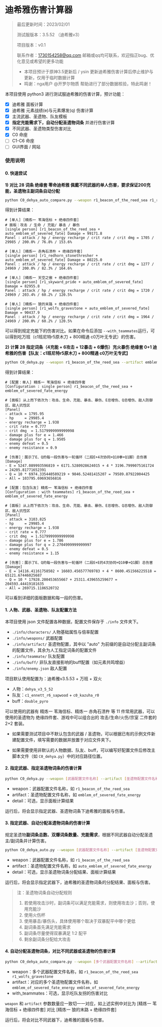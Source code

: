 # 迪希雅伤害计算器

> 最后更新时间：2023/02/01
> 
> 测试服版本：3.5.52 （迪希雅v3）
> 
> 项目版本：v0.1
> 
> 联系作者：1730154258@qq.com 邮箱或qq均可联系，欢迎指正bug、优化意见或希望的更多功能
> 
> - 本项目预计于原神3.5更新后 / ysin 更新迪希雅伤害计算后停止维护与更新，仅用于临时数据计算
> - 鸣谢：nga用户 @开罗尔物质 帮助进行了部分数据核验，特此鸣谢！

本项目使用 python3 进行测试服迪希雅的伤害计算，预计功能：
- [x] 迪希雅 面板计算
- [x] 迪希雅 元素战绩(e)与元素爆发(q) 伤害计算
- [x] 主流武器、圣遗物、队友模板
- [x] **指定充能需求下，自动分配圣遗物词条** 并进行伤害计算
- [x] 不同武器、圣遗物类型伤害对比
- [x] C0 命座
- [ ] C1-C6 命座
- [ ] GUI界面 / 网站

### 使用说明

#### 0. 快速尝试

**1) 对比 28 词条 绝缘套 零命迪希雅 佩戴不同武器的单人伤害，要求保证200充能，圣遗物主副词条自动分配**

```bash
python C0_dehya_auto_compare.py --weapon r1_beacon_of_the_reed_sea r1_redhorn_stonethresher r1_skyward_pride r1_wolfs_gravestone --artifact auto_emblem_of_severed_fate auto_emblem_of_severed_fate auto_emblem_of_severed_fate auto_emblem_of_severed_fate
```

得到计算结果：

```
# [单人] [精炼一 苇海信标 + 绝缘四件套]
# 面板：攻击 / 生命 / 充能/ 暴击 / 暴伤
[single person] [r1_beacon_of_the_reed_sea + auto_emblem_of_severed_fate] Damage = 99171.8
Panel : attack / hp / energy recharge / crit rate / crit dmg = 1705 / 29985 / 200.0% / 76.8% / 153.6%

# [单人] [精炼一 赤角石溃杵 + 绝缘四件套]
[single person] [r1_redhorn_stonethresher + auto_emblem_of_severed_fate] Damage = 80225.0
Panel : attack / hp / energy recharge / crit rate / crit dmg = 1277 / 24969 / 200.0% / 82.3% / 164.6%

# [单人] [精炼一 天空之傲 + 绝缘四件套]
[single person] [r1_skyward_pride + auto_emblem_of_severed_fate] Damage = 82955.8
Panel : attack / hp / energy recharge / crit rate / crit dmg = 1720 / 24969 / 203.4% / 60.2% / 120.5%

# [单人] [精炼一 狼的末路 + 绝缘四件套]
[single person] [r1_wolfs_gravestone + auto_emblem_of_severed_fate] Damage = 90437.9
Panel : attack / hp / energy recharge / crit rate / crit dmg = 1964 / 24969 / 200.0% / 60.2% / 120.5%
```

可以得到规定充能下的伤害对比。如果在命令后添加 `--with_teammates`运行，可以得到吃万班（c1班尼特r5原木刀 + 800精通 c0万叶无专武）的伤害。

**2) 计算 28 指定词条（4充能 + 6攻击 + 12暴击 + 6爆伤）充火暴伤 绝缘套 0+1 迪希雅的伤害【队友：c1班尼特r5原木刀 + 800精通 c0万叶无专武】**

```bash
python C0_dehya.py --weapon r1_beacon_of_the_reed_sea --artifact emblem_of_severed_fate_energy --detail
```

得到计算结果：

```
# [配置：单人] 精炼一 苇海信标 + 绝缘四件套
[Configuration : single person] r1_beacon_of_the_reed_sea + emblem_of_severed_fate_energy 

# [面板] 从上而下依次为：攻击、生命、充能、暴击、暴伤、E总增伤、Q总增伤、敌人防御区、敌人抗性区
[Panel]
- attack = 1795.95
- hp     = 29985.4
- energy recharge = 1.938
- crit rate = 0.777
- crit dmg  = 1.5179999999999998
- damage plus for e = 1.466
- damage plus for q = 1.9505
- enemy defeat = 0.5
- enemy resistance = 0.9

# [伤害]：展示了E、Q的每一段伤害与一轮循环（二段E+4次协同+Q10拳+Q1脚）总伤害
[Damage]
- E = 5247.089993596819 + 6171.5280928624015 + 4 * 3196.7999075161724 = 24205.81771652391
- Q = 10 * 6974.335440589219 + 9846.52481415207 = 79589.87922004425
- All = 103795.69693656816

# [配置：包含队友] 精炼一 苇海信标 + 绝缘四件套
[Configuration : with teammates] r1_beacon_of_the_reed_sea + emblem_of_severed_fate_energy

# [面板] 从上而下依次为：攻击、生命、充能、暴击、暴伤、E总增伤、Q总增伤、敌人防御区、敌人抗性区
[Panel]
- attack = 3103.825
- hp     = 29985.4
- energy recharge = 1.938
- crit rate = 0.777
- crit dmg  = 1.5179999999999998
- damage plus for e = 1.786
- damage plus for q = 2.2704999999999997
- enemy defeat = 0.5
- enemy resistance = 1.15

# [伤害]：展示了E、Q的每一段伤害与一轮循环（二段E+E的4次协同+Q10拳+Q1脚）总伤害
[Damage]
- E = 14116.41161758502 + 16603.456577769783 + 4 * 8600.451566225518 = 65121.67446025687
- Q = 10 * 17928.200453655667 + 25311.439655259677 = 204593.44419181635
- All = 269715.1186520732
```

可以看到详细的面板数据和每一段的伤害。


#### 1. 人物、武器、圣遗物、队友配置方法

本项目使用 json 文件配置各种数据，配置文件保存于 `./info` 文件夹下。

- `./info/characters/` 人物基础属性与倍率配置
- `./info/weapons/` 武器配置
- `./info/artifact/` 圣遗物配置，其中以 "auto" 为前缀的是自动分配主副词条的配置文件，其余为人工指定词条的配置文件
- `./info/teammate/` 队友配置
- `./info/buff/` 非队友直接影响的buff配置（如元素共鸣增益）
- `./info/enemy.json` 敌人配置

项目默认使用配置为：迪希雅v3.5.53 + 万班 + 双火
- 人物：`dehya_v3_5_52`
- 队友：`c1_ennett_r6_sapwood` + `c0_kazuha_r0`
- buff：`double_pyro`

可以使用的武器有 精炼一 苇海信标、精炼一 赤角石溃杵 等 11 件常用武器，可以使用的圣遗物为 绝缘四件套、游戏中可以组合出的 攻击/生命/火伤/宗室 二件套的 2+2 套装。

- 如果需要测试项目中不默认包含的武器 / 圣遗物，可以根据已有的示例文件新建配置文件，填写需要的数据并放置于对应文件夹下。

- 如果需要使用非默认的人物数据、队友、buff，可以编写好配置文件后修改主脚本文件（如 `C0_dehya.py`）中的对应路径位置。


#### 2. 指定武器、指定圣遗物词条的伤害计算

```bash
python C0_dehya.py --weapon [武器配置文件名称] --artifact [圣遗物配置文件名称] [--detail]
```
- weapon：武器配置文件名称，如 `r1_beacon_of_the_reed_sea`
- artifact：圣遗物配置文件名称，如 `emblem_of_severed_fate_energy`
- detail：可选，显示面板计算结果

运行后，将会显示指定武器、圣遗物词条下迪希雅的面板与伤害。

#### 3. 指定武器、自动分配圣遗物词条的伤害计算

规定圣遗物**副词条总数、双爆词条数量、充能需求**，根据不同武器自动分配圣遗主/副词条并计算伤害。

```bash
python C0_dehya_auto.py --weapon [武器配置文件名称] --artifact [圣遗物配置文件名称] [--detail]
```
- weapon：武器配置文件名称，如 `r1_beacon_of_the_reed_sea`
- artifact：圣遗物配置文件名称，如 `auto_emblem_of_severed_fate_energy`
- detail：可选，显示圣遗物词条分配结果、面板计算结果

运行后，将会显示指定武器下，迪希雅的圣遗物词条的分配结果、面板与伤害。

> 注：圣遗物词条自动分配规则
> 1. 若使用攻击沙时，副词条可以满足充能需求，则使用攻击沙；否则，使用充能沙
> 2. 使用火伤杯
> 3. 使用暴击/暴伤头，具体使用哪个取决于双暴配平中哪个更低
> 4. 副词条首先满足充能需求
> 5. 副词条尽量使得双暴满足 1:2 配平
> 6. 剩余副词条分配给大攻击

#### 4. 自动分配圣遗物词条，对比不同武器或圣遗物的伤害计算

```bash
python C0_dehya_auto_compare.py --weapon [多个武器配置文件名称] --artifact auto_emblem_of_severed_fate [多个圣遗物配置文件名称] [--with_teammates]
```
- weapon：多个武器配置文件名称，如 `r1_beacon_of_the_reed_sea r1_wolfs_gravestone`
- artifact：对应的多个圣遗物配置文件名称，如 `emblem_of_severed_fate_energy emblem_of_severed_fate_energy`
- with_teammates：可选，显示吃队友拐的伤害对比

`weapon` 和 `artifact` 参数数量应一致切一一对应，如上述实例中对比为 [精炼一 苇海信标 + 绝缘四件套] 对比 [精炼一 狼的末路 + 绝缘四件套]

运行后，将会对比不同武器下，迪希雅的面板与伤害。
